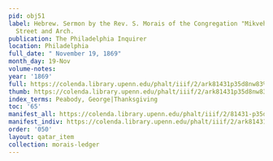 ```yaml
---
pid: obj51
label: Hebrew. Sermon by the Rev. S. Morais of the Congregation "Mikveh Israel." Seventh
  Street and Arch.
publication: The Philadelphia Inquirer
location: Philadelphia
full_date: " November 19, 1869"
month_day: 19-Nov
volume-notes:
year: '1869'
full: https://colenda.library.upenn.edu/phalt/iiif/2/ark81431p35d8nw83%2FSHA256E-s7726715--629e4415138daf458a01a8ae63bc79c3cf0b4fd8fb5241230ff6552221593e59.jpeg/full/3500,/0/default.jpg
thumb: https://colenda.library.upenn.edu/phalt/iiif/2/ark81431p35d8nw83%2FSHA256E-s7726715--629e4415138daf458a01a8ae63bc79c3cf0b4fd8fb5241230ff6552221593e59.jpeg/full/!200,200/0/default.jpg
index_terms: Peabody, George|Thanksgiving
toc: '65'
manifest_all: https://colenda.library.upenn.edu/phalt/iiif/2/81431-p35d8nw83/manifest
manifest_indiv: https://colenda.library.upenn.edu/phalt/iiif/2/ark81431p35d8nw83%2FSHA256E-s7726715--629e4415138daf458a01a8ae63bc79c3cf0b4fd8fb5241230ff6552221593e59.jpeg
order: '050'
layout: qatar_item
collection: morais-ledger
---
```

